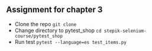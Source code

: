 ## Assignment for chapter 3

- Clone the repo `git clone`
- Change directory to pytest_shop `cd stepik-selenium-course/pytest_shop`
- Run test `pytest --language=es test_items.py`